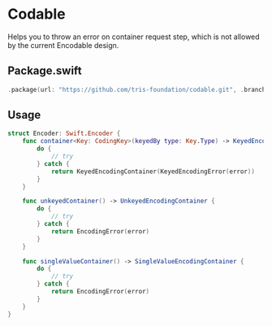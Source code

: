 # Codable

Helps you to throw an error on container request step, which is not allowed by the current Encodable design.

## Package.swift

```swift
.package(url: "https://github.com/tris-foundation/codable.git", .branch("master"))
```

## Usage

```swift
struct Encoder: Swift.Encoder {
    func container<Key: CodingKey>(keyedBy type: Key.Type) -> KeyedEncodingContainer<Key> {
        do {
            // try
        } catch {
            return KeyedEncodingContainer(KeyedEncodingError(error))
        }
    }

    func unkeyedContainer() -> UnkeyedEncodingContainer {
        do {
            // try
        } catch {
            return EncodingError(error)
        }
    }

    func singleValueContainer() -> SingleValueEncodingContainer {
        do {
            // try
        } catch {
            return EncodingError(error)
        }
    }
}
```
